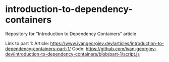 # introduction-to-dependency-containers
Repository for "Introduction to Dependency Containers" article

Link to part 1:
Article: https://www.ivangeorgiev.dev/articles/introduction-to-dependency-containers-part-1/
Code: https://github.com/ivan-georgiev-dev/introduction-to-dependency-containers/blob/part-1/script.js
